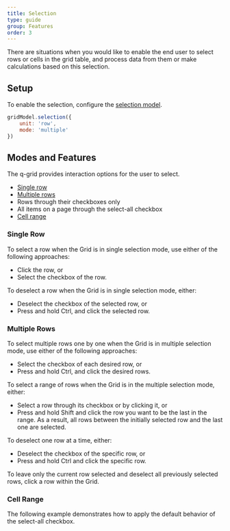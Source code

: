 ```yaml
---
title: Selection
type: guide
group: Features
order: 3
---
```


There are situations when you would like to enable the end user to select rows or cells in the grid table, and process data from them or make calculations based on this selection.

## Setup

To enable the selection, configure the [selection model](/api/selection-model.html).
```javascript
gridModel.selection({
    unit: 'row',
    mode: 'multiple'
})
```

## Modes and Features

The q-grid provides interaction options for the user to select.

* [Single row](#Single-Row)
* [Multiple rows](#Multiple-Rows)
* Rows through their checkboxes only
* All items on a page through the select-all checkbox
* [Cell range](#cell-range)

### Single Row

To select a row when the Grid is in single selection mode, use either of the following approaches:

* Click the row, or
* Select the checkbox of the row.

To deselect a row when the Grid is in single selection mode, either:

* Deselect the checkbox of the selected row, or
* Press and hold Ctrl, and click the selected row.

### Multiple Rows

To select multiple rows one by one when the Grid is in multiple selection mode, use either of the following approaches:

* Select the checkbox of each desired row, or
* Press and hold Ctrl, and click the desired rows.

To select a range of rows when the Grid is in the multiple selection mode, either:

* Select a row through its checkbox or by clicking it, or
* Press and hold Shift and click the row you want to be the last in the range. As a result, all rows between the initially selected row and the last one are selected.

To deselect one row at a time, either:

* Deselect the checkbox of the specific row, or
* Press and hold Ctrl and click the specific row.

To leave only the current row selected and deselect all previously selected rows, click a row within the Grid.

### Cell Range


The following example demonstrates how to apply the default behavior of the select-all checkbox.